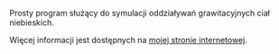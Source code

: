 Prosty program służący do symulacji oddziaływań grawitacyjnych ciał niebieskich. 

Więcej informacji jest dostępnych na <a href="https://bwegrzyn0.github.io/">mojej stronie internetowej</a>.
